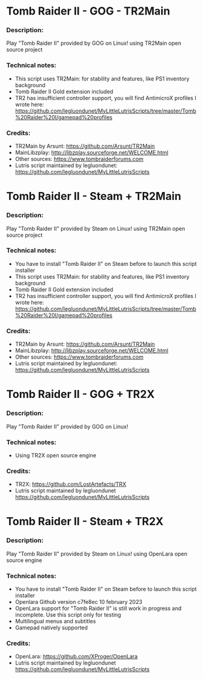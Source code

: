 # Tomb Raider II - GOG - TR2Main
### Description:
Play "Tomb Raider II" provided by GOG on Linux! using TR2Main open source project
### Technical notes:
- This script uses TR2Main: for stability and features, like PS1 inventory background
- Tomb Raider II Gold extension included
- TR2 has insufficient controller support, you will find AntimicroX profiles I wrote here: 
https://github.com/legluondunet/MyLittleLutrisScripts/tree/master/Tomb%20Raider%20I/gamepad%20profiles
### Credits:
- TR2Main by Arsunt: https://github.com/Arsunt/TR2Main
- MainLibzplay: http://libzplay.sourceforge.net/WELCOME.html
- Other sources: https://www.tombraiderforums.com
- Lutris script maintained by legluondunet: https://github.com/legluondunet/MyLittleLutrisScripts


# Tomb Raider II - Steam + TR2Main
### Description:
Play "Tomb Raider II" provided by Steam on Linux! using TR2Main open source project
### Technical notes:
- You have to install "Tomb Raider II" on Steam before to launch this script installer
- This script uses TR2Main: for stability and features, like PS1 inventory background
- Tomb Raider II Gold extension included
- TR2 has insufficient controller support, you will find AntimicroX profiles I wrote here: 
https://github.com/legluondunet/MyLittleLutrisScripts/tree/master/Tomb%20Raider%20I/gamepad%20profiles
### Credits:
- TR2Main by Arsunt: https://github.com/Arsunt/TR2Main
- MainLibzplay: http://libzplay.sourceforge.net/WELCOME.html
- Other sources: https://www.tombraiderforums.com
- Lutris script maintained by legluondunet: https://github.com/legluondunet/MyLittleLutrisScripts

# Tomb Raider II - GOG + TR2X
### Description:
Play "Tomb Raider II" provided by GOG on Linux!
### Technical notes:
- Using TR2X open source engine
### Credits:
- TR2X: https://github.com/LostArtefacts/TRX
- Lutris script maintained by legluondunet https://github.com/legluondunet/MyLittleLutrisScripts

# Tomb Raider II - Steam + TR2X
### Description:
Play "Tomb Raider II" provided by Steam on Linux! using OpenLara open source engine
### Technical notes:
- You have to install "Tomb Raider II" on Steam before to launch this script installer
- Openlara Github version c7fe8ec 10 february 2023
- OpenLara support for "Tomb Raider II" is still work in progress and incomplete. Use this script only for testing
- Multilingual menus and subtitles
- Gamepad natively supported
### Credits:
- OpenLara: https://github.com/XProger/OpenLara
- Lutris script maintained by legluondunet https://github.com/legluondunet/MyLittleLutrisScripts

